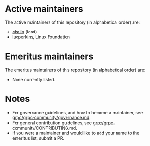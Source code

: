 # Active maintainers

The active maintainers of this repository (in alphabetical order) are:

- [chalin](https://github.com/chalin) (lead)
- [lucperkins](https://github.com/lucperkins), Linux Foundation

# Emeritus maintainers

The emeritus maintainers of this repository (in alphabetical order) are:

- None currently listed.

# Notes

- For governance guidelines, and how to become a maintainer, see
  [grpc/grpc-community/governance.md][].
- For general contribution guidelines, see
  [grpc/grpc-community/CONTRIBUTING.md][].
- If you were a maintainer and would like to add your name to the emeritus list,
  submit a PR.

[grpc/grpc-community/governance.md]: https://github.com/grpc/grpc-community/blob/master/governance.md
[grpc/grpc-community/CONTRIBUTING.md]: https://github.com/grpc/grpc-community/blob/master/CONTRIBUTING.md
